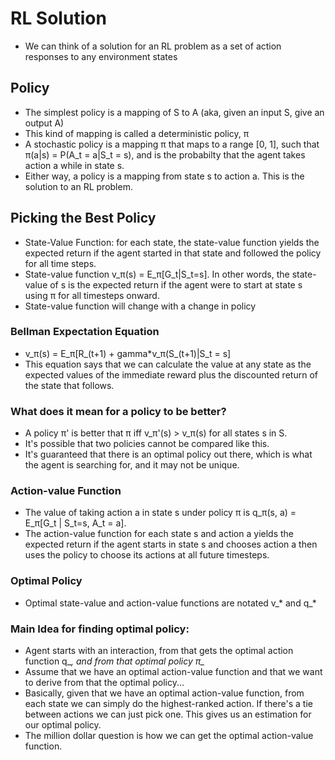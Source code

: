 # RL Solution
- We can think of a solution for an RL problem as a set of action responses to any environment states

## Policy
- The simplest policy is a mapping of S to A (aka, given an input S, give an output A)
- This kind of mapping is called a deterministic policy, π
- A stochastic policy is a mapping π that maps to a range [0, 1], such that π(a|s) = P(A_t = a|S_t = s), and is the probabilty that the agent takes action a while in state s.
- Either way, a policy is a mapping from state s to action a. This is the solution to an RL problem.

## Picking the Best Policy
- State-Value Function: for each state, the state-value function yields the expected return if the agent started in that state and followed the policy for all time steps.
- State-value function v_π(s) = E_π[G_t|S_t=s]. In other words, the state-value of s is the expected return if the agent were to start at state s using π for all timesteps onward.
- State-value function will change with a change in policy

### Bellman Expectation Equation
- v_π(s) = E_π[R_(t+1) + gamma*v_π(S_(t+1)|S_t = s]
- This equation says that we can calculate the value at any state as the expected values of the immediate reward plus the discounted return of the state that follows.

### What does it mean for a policy to be better?
- A policy π' is better that π iff v_π'(s) > v_π(s) for all states s in S.
- It's possible that two policies cannot be compared like this.
- It's guaranteed that there is an optimal policy out there, which is what the agent is searching for, and it may not be unique.

### Action-value Function
- The value of taking action a in state s under policy π is q_π(s, a) = E_π[G_t | S_t=s, A_t = a].
- The action-value function for each state s and action a yields the expected return if the agent starts in state s and chooses action a then uses the policy to choose its actions at all future timesteps.

### Optimal Policy
- Optimal state-value and action-value functions are notated v_* and q_*

### Main Idea for finding optimal policy:
- Agent starts with an interaction, from that gets the optimal action function q_*, and from that optimal policy π_*
- Assume that we have an optimal action-value function and that we want to derive from that the optimal policy...
- Basically, given that we have an optimal action-value function, from each state we can simply do the highest-ranked action. If there's a tie between actions we can just pick one. This gives us an estimation for our optimal policy.
- The million dollar question is how we can get the optimal action-value function.


